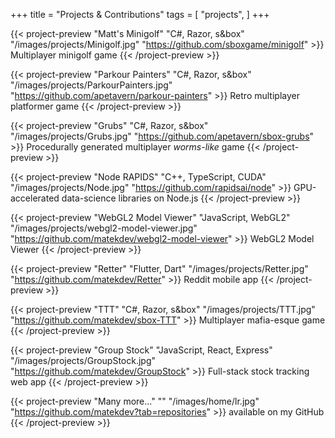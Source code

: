 +++
title = "Projects & Contributions"
tags = [
    "projects",
]
+++

<div class="d-flex flex-wrap">

{{< project-preview "Matt's Minigolf" "C#, Razor, s&box" "/images/projects/Minigolf.jpg" "https://github.com/sboxgame/minigolf"  >}} 
Multiplayer minigolf game
{{< /project-preview >}}

{{< project-preview "Parkour Painters" "C#, Razor, s&box" "/images/projects/ParkourPainters.jpg" "https://github.com/apetavern/parkour-painters"  >}} 
Retro multiplayer platformer game
{{< /project-preview >}}

{{< project-preview "Grubs" "C#, Razor, s&box" "/images/projects/Grubs.jpg" "https://github.com/apetavern/sbox-grubs"  >}} 
Procedurally generated multiplayer *worms-like* game
{{< /project-preview >}}

{{< project-preview "Node RAPIDS" "C++, TypeScript, CUDA" "/images/projects/Node.jpg" "https://github.com/rapidsai/node"  >}} 
GPU-accelerated data-science libraries on Node.js
{{< /project-preview >}}

{{< project-preview "WebGL2 Model Viewer" "JavaScript, WebGL2" "/images/projects/webgl2-model-viewer.jpg" "https://github.com/matekdev/webgl2-model-viewer"  >}} 
WebGL2 Model Viewer
{{< /project-preview >}}

{{< project-preview "Retter" "Flutter, Dart" "/images/projects/Retter.jpg" "https://github.com/matekdev/Retter"  >}} 
Reddit mobile app
{{< /project-preview >}}
    
{{< project-preview "TTT" "C#, Razor, s&box" "/images/projects/TTT.jpg" "https://github.com/matekdev/sbox-TTT"  >}} 
Multiplayer mafia-esque game
{{< /project-preview >}}

{{< project-preview "Group Stock" "JavaScript, React, Express" "/images/projects/GroupStock.jpg" "https://github.com/matekdev/GroupStock"  >}} 
Full-stack stock tracking web app
{{< /project-preview >}}

{{< project-preview "Many more..." "" "/images/home/lr.jpg" "https://github.com/matekdev?tab=repositories"  >}} 
available on my GitHub
{{< /project-preview >}}

</div>
